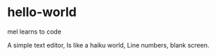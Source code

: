 # hello-world
mel learns to code

A simple text editor,
Is like a haiku world,
Line numbers, blank screen.
